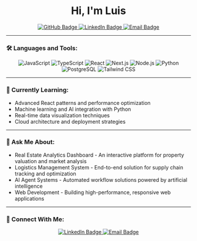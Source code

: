 

<h1 align="center">Hi, I'm Luis</h1>

<p align="center">
  <a href="https://github.com/LuisRincon23">
    <img src="https://img.shields.io/badge/GitHub-LuisRincon23-black?logo=github" alt="GitHub Badge"/>
  </a>
  <a href="https://www.linkedin.com/in/luisangelrincon/">
    <img src="https://img.shields.io/badge/LinkedIn-luisangelrincon-blue?logo=linkedin" alt="LinkedIn Badge"/>
  </a>
  <a href="mailto:lrincon2023@gmail.com">
    <img src="https://img.shields.io/badge/Email-lrincon2023@gmail.com-orange?logo=gmail" alt="Email Badge"/>
  </a>
</p>


---

### 🛠️ Languages and Tools:

<p align="center">
  <img src="https://img.shields.io/badge/JavaScript-F7DF1E?style=for-the-badge&logo=javascript&logoColor=black" alt="JavaScript"/>
  <img src="https://img.shields.io/badge/TypeScript-3178C6?style=for-the-badge&logo=typescript&logoColor=white" alt="TypeScript"/>
  <img src="https://img.shields.io/badge/React-61DAFB?style=for-the-badge&logo=react&logoColor=black" alt="React"/>
  <img src="https://img.shields.io/badge/Next.js-000000?style=for-the-badge&logo=next.js&logoColor=white" alt="Next.js"/>
  <img src="https://img.shields.io/badge/Node.js-339933?style=for-the-badge&logo=node.js&logoColor=white" alt="Node.js"/>
  <img src="https://img.shields.io/badge/Python-3776AB?style=for-the-badge&logo=python&logoColor=white" alt="Python"/>
  <img src="https://img.shields.io/badge/PostgreSQL-4169E1?style=for-the-badge&logo=postgresql&logoColor=white" alt="PostgreSQL"/>
  <img src="https://img.shields.io/badge/Tailwind-06B6D4?style=for-the-badge&logo=tailwind-css&logoColor=white" alt="Tailwind CSS"/>
</p>

---

### 🌱 Currently Learning:

- Advanced React patterns and performance optimization
- Machine learning and AI integration with Python
- Real-time data visualization techniques
- Cloud architecture and deployment strategies

---

### 💬 Ask Me About:

- Real Estate Analytics Dashboard - An interactive platform for property valuation and market analysis
- Logistics Management System - End-to-end solution for supply chain tracking and optimization
- AI Agent Systems - Automated workflow solutions powered by artificial intelligence
- Web Development - Building high-performance, responsive web applications

---

### 🤝 Connect With Me:

<p align="center">
  <a href="https://www.linkedin.com/in/luisangelrincon/">
    <img src="https://img.shields.io/badge/LinkedIn-luisangelrincon-blue?logo=linkedin" alt="LinkedIn Badge"/>
  </a>
  <a href="mailto:luisangelrincon@outlook.com">
    <img src="https://img.shields.io/badge/Email-Luis-orange?logo=gmail" alt="Email Badge"/>
  </a>
</p>
